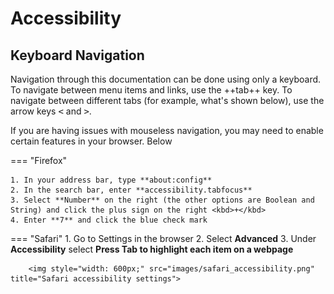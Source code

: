 # Accessibility

## Keyboard Navigation

Navigation through this documentation can be done using only a keyboard. To navigate between menu items and links, use the ++tab++ key. To navigate between different tabs (for example, what's shown below), use the arrow keys <kbd><</kbd> and <kbd>></kbd>.

If you are having issues with mouseless navigation, you may need to enable certain features in your browser. Below

=== "Firefox"

    1. In your address bar, type **about:config**
    2. In the search bar, enter **accessibility.tabfocus**
    3. Select **Number** on the right (the other options are Boolean and String) and click the plus sign on the right <kbd>+</kbd>
    4. Enter **7** and click the blue check mark

=== "Safari"
    1. Go to Settings in the browser
    2. Select **Advanced**
    3. Under **Accessibility** select **Press Tab to highlight each item on a webpage**

        <img style="width: 600px;" src="images/safari_accessibility.png" title="Safari accessibility settings">